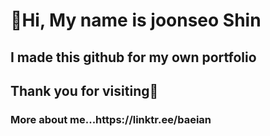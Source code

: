<h1>👋Hi, My name is joonseo Shin</h1>
<h2>I made this github for my own portfolio</h2>
<h2>Thank you for visiting🙇</h2>
<h3>More about me...https://linktr.ee/baeian</h3>
